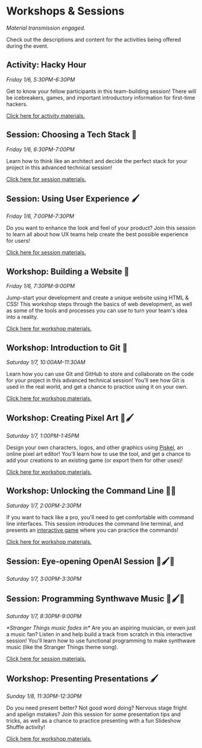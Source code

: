 # Workshops & Sessions
_Material transmission engaged._

Check out the descriptions and content for the activities being offered during the event.

## Activity: Hacky Hour
_Friday 1/6, 5:30PM-6:30PM_

Get to know your fellow participants in this team-building session! There will be icebreakers, games, and important introductory information for first-time hackers.

[Click here for activity materials.](IntroToHackathonsSession/StudentDesc.md)

## Session: Choosing a Tech Stack 🧪
_Friday 1/6, 6:30PM-7:00PM_

Learn how to think like an architect and decide the perfect stack for your project in this advanced technical session!

[Click here for session materials.](ChoosingTechStackSession/StudentDesc.md)

## Session: Using User Experience 🖌️
_Friday 1/6, 7:00PM-7:30PM_

Do you want to enhance the look and feel of your product? Join this session to learn all about how UX teams help create the best possible experience for users!

[Click here for session materials.](UxSession/StudentDesc.md)

## Workshop: Building a Website 🚀
_Friday 1/6, 7:30PM-9:00PM_

Jump-start your development and create a unique website using HTML & CSS! This workshop steps through the basics of web development, as well as some of the tools and processes you can use to turn your team's idea into a reality.

[Click here for workshop materials.](BuildingWebsiteWorkshop/StudentDesc.md)

## Workshop: Introduction to Git 🧪
_Saturday 1/7, 10:00AM-11:30AM_

Learn how you can use Git and GitHub to store and collaborate on the code for your project in this advanced technical session! You'll see how Git is used in the real world, and get a chance to practice using it on your own.

[Click here for workshop materials.](IntroToGitWorkshop/StudentDesc.md)

## Workshop: Creating Pixel Art 🚀🖌️
_Saturday 1/7, 1:00PM-1:45PM_

Design your own characters, logos, and other graphics using [Piskel](https://piskelapp.com/), an online pixel art editor! You'll learn how to use the tool, and get a chance to add your creations to an existing game (or export them for other uses)!

[Click here for workshop materials.](PixelArtWorkshop/StudentDesc.md)

## Workshop: Unlocking the Command Line 🚀🧪
_Saturday 1/7, 2:00PM-2:30PM_

If you want to hack like a pro, you'll need to get comfortable with command line interfaces. This session introduces the command line terminal, and presents an [interactive game](https://www.mprat.org/Terminus/) where you can practice the commands!

[Click here for workshop materials.](CommandLineWorkshop/StudentDesc.md)

## Session: Eye-opening OpenAI Session 🚀🖌️🧪
_Saturday 1/7, 3:00PM-3:30PM_

## Session: Programming Synthwave Music 🚀🖌️🧪
_Saturday 1/7, 8:30PM-9:00PM_

_\*Stranger Things music fades in\*_ Are you an aspiring musician, or even just a music fan? Listen in and help build a track from scratch in this interactive session! You'll learn how to use functional programming to make synthwave music (like the Stranger Things theme song).

[Click here for session materials.](ProgrammingSynthwaveSession/StudentDesc.md)

## Workshop: Presenting Presentations 🖌️
_Sunday 1/8, 11:30PM-12:30PM_

Do you need present better? Not good word doing? Nervous stage fright and spelign mstakes? Join this session for some presentation tips and tricks, as well as a chance to practice presenting with a fun Slideshow Shuffle activity!

[Click here for workshop materials.](PresentationsWorkshop/StudentDesc.md)

